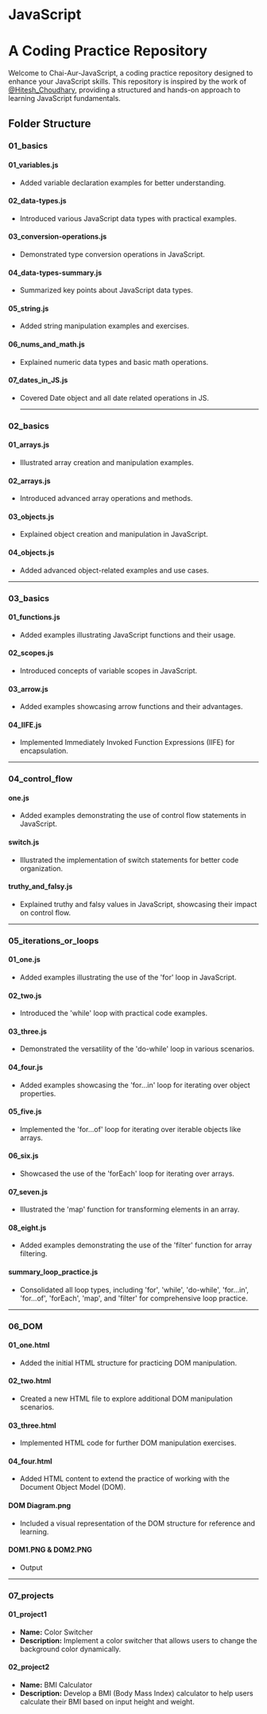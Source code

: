 # JavaScript
# A Coding Practice Repository

Welcome to Chai-Aur-JavaScript, a coding practice repository designed to enhance your JavaScript skills. This repository is inspired by the work of [@Hitesh_Choudhary](https://github.com/hiteshchoudhary), providing a structured and hands-on approach to learning JavaScript fundamentals.

## Folder Structure

### 01_basics

#### 01_variables.js
- Added variable declaration examples for better understanding.

#### 02_data-types.js
- Introduced various JavaScript data types with practical examples.

#### 03_conversion-operations.js
- Demonstrated type conversion operations in JavaScript.

#### 04_data-types-summary.js
- Summarized key points about JavaScript data types.

#### 05_string.js
- Added string manipulation examples and exercises.

#### 06_nums_and_math.js
- Explained numeric data types and basic math operations.

#### 07_dates_in_JS.js
- Covered Date object and all date related operations in JS.

  ---
  

### 02_basics

#### 01_arrays.js
- Illustrated array creation and manipulation examples.

#### 02_arrays.js
- Introduced advanced array operations and methods.
#### 03_objects.js
- Explained object creation and manipulation in JavaScript.

#### 04_objects.js
- Added advanced object-related examples and use cases.

---
### 03_basics

#### 01_functions.js
- Added examples illustrating JavaScript functions and their usage.

#### 02_scopes.js
- Introduced concepts of variable scopes in JavaScript.

#### 03_arrow.js
- Added examples showcasing arrow functions and their advantages.

#### 04_IIFE.js
- Implemented Immediately Invoked Function Expressions (IIFE) for encapsulation.

---

### 04_control_flow

#### one.js
- Added examples demonstrating the use of control flow statements in JavaScript.

#### switch.js
- Illustrated the implementation of switch statements for better code organization.

#### truthy_and_falsy.js
- Explained truthy and falsy values in JavaScript, showcasing their impact on control flow.

---
### 05_iterations_or_loops

#### 01_one.js
- Added examples illustrating the use of the 'for' loop in JavaScript.

#### 02_two.js
- Introduced the 'while' loop with practical code examples.

#### 03_three.js
- Demonstrated the versatility of the 'do-while' loop in various scenarios.

#### 04_four.js
- Added examples showcasing the 'for...in' loop for iterating over object properties.

#### 05_five.js
- Implemented the 'for...of' loop for iterating over iterable objects like arrays.

#### 06_six.js
- Showcased the use of the 'forEach' loop for iterating over arrays.

#### 07_seven.js
- Illustrated the 'map' function for transforming elements in an array.

#### 08_eight.js
- Added examples demonstrating the use of the 'filter' function for array filtering.

#### summary_loop_practice.js
- Consolidated all loop types, including 'for', 'while', 'do-while', 'for...in', 'for...of', 'forEach', 'map', and 'filter' for comprehensive loop practice.

---

### 06_DOM

#### 01_one.html
- Added the initial HTML structure for practicing DOM manipulation.

#### 02_two.html
- Created a new HTML file to explore additional DOM manipulation scenarios.

#### 03_three.html
- Implemented HTML code for further DOM manipulation exercises.

#### 04_four.html
- Added HTML content to extend the practice of working with the Document Object Model (DOM).

#### DOM Diagram.png
- Included a visual representation of the DOM structure for reference and learning.

#### DOM1.PNG & DOM2.PNG
- Output 
---

### 07_projects

#### 01_project1
- **Name:** Color Switcher
- **Description:** Implement a color switcher that allows users to change the background color dynamically.

#### 02_project2
- **Name:** BMI Calculator
- **Description:** Develop a BMI (Body Mass Index) calculator to help users calculate their BMI based on input height and weight.